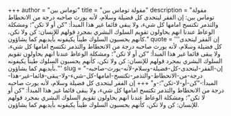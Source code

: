 +++
author = "توماس بين"
title = "مقولة توماس بين"
description = "مقولة توماس بين: إن الفقر ليتحدى كل فضيلة وسلام، لأنه يورث صاحبه درجة من الانحطاط والتذمر تكتسح امامها كل شيء، ولا يبقى قائما غير هذا المبدأ: “كن أو لا تكن”؛ ومشكلة الوعاظ عندنا انهم يحاولون تقويم السلوك البشري بمجرد قولهم للإنسان: كن ولا تكن، كأنهم يحسبون السلوك طيناً يكيفونه بأيديهم كما يشاؤون."
quote = '''إن الفقر ليتحدى كل فضيلة وسلام، لأنه يورث صاحبه درجة من الانحطاط والتذمر تكتسح امامها كل شيء، ولا يبقى قائما غير هذا المبدأ: “كن أو لا تكن”؛ ومشكلة الوعاظ عندنا انهم يحاولون تقويم السلوك البشري بمجرد قولهم للإنسان: كن ولا تكن، كأنهم يحسبون السلوك طيناً يكيفونه بأيديهم كما يشاؤون.''' 
slug = "إن-الفقر-ليتحدى-كل-فضيلة-وسلام-لأنه-يورث-صاحبه-درجة-من-الانحطاط-والتذمر-تكتسح-امامها-كل-شيء-ولا-يبقى-قائما-غير-هذا-المبدأ:-“كن-أو-لا-تكن”؛-و"
+++
إن الفقر ليتحدى كل فضيلة وسلام، لأنه يورث صاحبه درجة من الانحطاط والتذمر تكتسح امامها كل شيء، ولا يبقى قائما غير هذا المبدأ: “كن أو لا تكن”؛ ومشكلة الوعاظ عندنا انهم يحاولون تقويم السلوك البشري بمجرد قولهم للإنسان: كن ولا تكن، كأنهم يحسبون السلوك طيناً يكيفونه بأيديهم كما يشاؤون.
